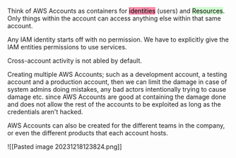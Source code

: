 Think of AWS Accounts as containers for <mark style="background: #FF5582A6;">identities</mark> (users) and <mark style="background: #BBFABBA6;">Resources</mark>.
Only things within the account can access anything else within that same account.

Any IAM identity starts off with no permission. We have to explicitly give the IAM entities permissions to use services.

Cross-account activity is not abled by default.

Creating multiple AWS Accounts; such as a development account, a testing account and a production account, then we can limit the damage in case of system admins doing mistakes, any bad actors intentionally trying to cause damage etc. since AWS Accounts are good at containing the damage done and does not allow the rest of the accounts to be exploited as long as the credentials aren't hacked.

AWS Accounts can also be created for the different teams in the company, or even the different products that each account hosts.

![[Pasted image 20231218123824.png]]

